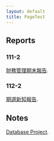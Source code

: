 ```yaml
---
layout: default
title: PageTest
---
```

## Reports
### 111-2
[財務管理期末報告](./1112CFfinal).
### 112-2
[期選新知報告](./1122OptionNK).

## Notes
[Database Project](./project).
